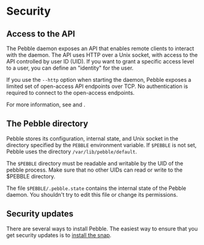 # Security


## Access to the API

The Pebble daemon exposes an API that enables remote clients to interact with the daemon. The API uses HTTP over a Unix socket, with access to the API controlled by user ID (UID). If you want to grant a specific access level to a user, you can define an "identity" for the user.

If you use the `--http` option when starting the daemon, Pebble exposes a limited set of open-access API endpoints over TCP. No authentication is required to connect to the open-access endpoints.

For more information, see [](api-and-clients.md) and [](../how-to/manage-identities.md).


## The Pebble directory

Pebble stores its configuration, internal state, and Unix socket in the directory specified by the `PEBBLE` environment variable. If `$PEBBLE` is not set, Pebble uses the directory `/var/lib/pebble/default`.

The `$PEBBLE` directory must be readable and writable by the UID of the pebble process. Make sure that no other UIDs can read or write to the $PEBBLE directory.

The file `$PEBBLE/.pebble.state` contains the internal state of the Pebble daemon. You shouldn't try to edit this file or change its permissions.


## Security updates

There are several ways to install Pebble. The easiest way to ensure that you get security updates is to [install the snap](#install_pebble_snap).
